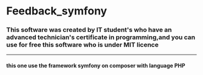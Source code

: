 # Feedback_symfony

### This software was created by IT student's who have an advanced technician's certificate in programming,and you can use for free this software who is under MIT licence

-------------------------------------------------------
#### this one use the framework symfony on composer with language PHP

